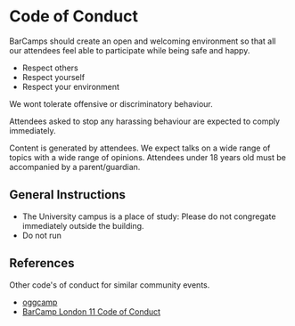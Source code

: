 Code of Conduct
===============

BarCamps should create an open and welcoming environment so that all our attendees feel able to participate while being safe and happy.

* Respect others
* Respect yourself
* Respect your environment

We wont tolerate offensive or discriminatory behaviour.

Attendees asked to stop any harassing behaviour are expected to comply immediately.

Content is generated by attendees.
We expect talks on a wide range of topics with a wide range of opinions.
Attendees under 18 years old must be accompanied by a parent/guardian.


General Instructions
--------------------

* The University campus is a place of study: Please do not congregate immediately outside the building.
* Do not run


References
----------

Other code's of conduct for similar community events.

* [oggcamp](https://oggcamp.org/code-of-conduct/)
* [BarCamp London 11 Code of Conduct](https://eleven.barcamplondon.org/conduct)
